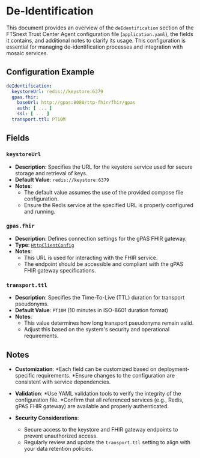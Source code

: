 # De-Identification <Badge type="tip" text="Trust Center Agent" /> <Badge type="warning" text="Since 5.0" />

This document provides an overview of the `deIdentification` section of the FTSnext
Trust Center Agent configuration file (`application.yaml`), the fields it contains, and
additional notes to clarify its usage.
This configuration is essential for managing de-identification processes and integration with
mosaic services.

## Configuration Example

```yaml
deIdentification:
  keystoreUrl: redis://keystore:6379
  gpas.fhir:
    baseUrl: http://gpas:8080/ttp-fhir/fhir/gpas
    auth: [ ... ]
    ssl: [ ... ]
  transport.ttl: PT10M
```

## Fields

### `keystoreUrl` <Badge type="warning" text="Since 5.0" />

* **Description**: Specifies the URL for the keystore service used for secure storage and retrieval
  of keys.
* **Default Value**: `redis://keystore:6379`
* **Notes**:
  * The default value assumes the use of the provided compose file configuration.
  * Ensure the Redis service at the specified URL is properly configured and running.

### `gpas.fhir` <Badge type="warning" text="Since 5.0" />

* **Description**: Defines connection settings for the gPAS FHIR gateway.
* **Type**: [`HttpClientConfig`](../types/HttpClientConfig)
* **Notes**:
  * This URL is used for interacting with the FHIR service.
  * The endpoint should be accessible and compliant with the gPAS FHIR gateway specifications.

### `transport.ttl` <Badge type="warning" text="Since 5.0" />

* **Description**: Specifies the Time-To-Live (TTL) duration for transport pseudonyms.
* **Default Value**: `PT10M` (10 minutes in ISO-8601 duration format)
* **Notes**:
  * This value determines how long transport pseudonyms remain valid.
  * Adjust this based on the system's security and operational requirements.

## Notes

* **Customization**:
  *Each field can be customized based on deployment-specific requirements.
  *Ensure changes to the configuration are consistent with service dependencies.

* **Validation**:
  *Use YAML validation tools to verify the integrity of the configuration file.
  *Confirm that all referenced services (e.g., Redis, gPAS FHIR gateway) are available and properly
  authenticated.

* **Security Considerations**:
  * Secure access to the keystore and FHIR gateway endpoints to prevent unauthorized access.
  * Regularly review and update the `transport.ttl` setting to align with your data retention
    policies.
